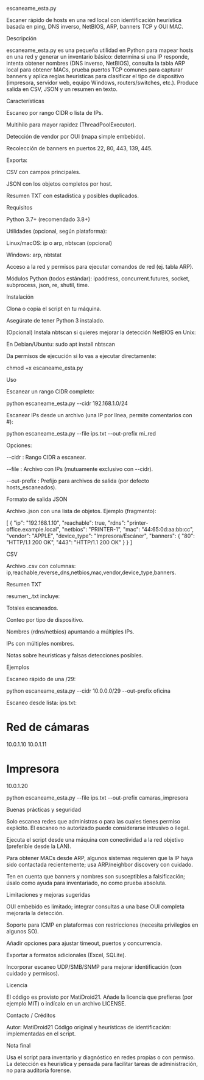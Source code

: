 escaneame_esta.py

Escaner rápido de hosts en una red local con identificación heurística basada en ping, DNS inverso, NetBIOS, ARP, banners TCP y OUI MAC.

Descripción

escaneame_esta.py es una pequeña utilidad en Python para mapear hosts en una red y generar un inventario básico: determina si una IP responde, intenta obtener nombres (DNS inverso, NetBIOS), consulta la tabla ARP local para obtener MACs, prueba puertos TCP comunes para capturar banners y aplica reglas heurísticas para clasificar el tipo de dispositivo (impresora, servidor web, equipo Windows, routers/switches, etc.). Produce salida en CSV, JSON y un resumen en texto.

Características

Escaneo por rango CIDR o lista de IPs.

Multihilo para mayor rapidez (ThreadPoolExecutor).

Detección de vendor por OUI (mapa simple embebido).

Recolección de banners en puertos 22, 80, 443, 139, 445.

Exporta:

CSV con campos principales.

JSON con los objetos completos por host.

Resumen TXT con estadística y posibles duplicados.

Requisitos

Python 3.7+ (recomendado 3.8+)

Utilidades (opcional, según plataforma):

Linux/macOS: ip o arp, nbtscan (opcional)

Windows: arp, nbtstat

Acceso a la red y permisos para ejecutar comandos de red (ej. tabla ARP).

Módulos Python (todos estándar): ipaddress, concurrent.futures, socket, subprocess, json, re, shutil, time.

Instalación

Clona o copia el script en tu máquina.

Asegúrate de tener Python 3 instalado.

(Opcional) Instala nbtscan si quieres mejorar la detección NetBIOS en Unix:

En Debian/Ubuntu: sudo apt install nbtscan

Da permisos de ejecución si lo vas a ejecutar directamente:

chmod +x escaneame_esta.py

Uso

Escanear un rango CIDR completo:

python escaneame_esta.py --cidr 192.168.1.0/24


Escanear IPs desde un archivo (una IP por línea, permite comentarios con #):

python escaneame_esta.py --file ips.txt --out-prefix mi_red


Opciones:

--cidr : Rango CIDR a escanear.

--file : Archivo con IPs (mutuamente exclusivo con --cidr).

--out-prefix : Prefijo para archivos de salida (por defecto hosts_escaneados).

Formato de salida
JSON

Archivo <out-prefix>.json con una lista de objetos. Ejemplo (fragmento):

[
  {
    "ip": "192.168.1.10",
    "reachable": true,
    "rdns": "printer-office.example.local",
    "netbios": "PRINTER-1",
    "mac": "44:65:0d:aa:bb:cc",
    "vendor": "APPLE",
    "device_type": "Impresora/Escáner",
    "banners": {
      "80": "HTTP/1.1 200 OK",
      "443": "HTTP/1.1 200 OK"
    }
  }
]

CSV

Archivo <out-prefix>.csv con columnas:
ip,reachable,reverse_dns,netbios,mac,vendor,device_type,banners.

Resumen TXT

resumen_<out-prefix>.txt incluye:

Totales escaneados.

Conteo por tipo de dispositivo.

Nombres (rdns/netbios) apuntando a múltiples IPs.

IPs con múltiples nombres.

Notas sobre heurísticas y falsas detecciones posibles.

Ejemplos

Escaneo rápido de una /29:

python escaneame_esta.py --cidr 10.0.0.0/29 --out-prefix oficina


Escaneo desde lista:
ips.txt:

# Red de cámaras
10.0.1.10
10.0.1.11
# Impresora
10.0.1.20

python escaneame_esta.py --file ips.txt --out-prefix camaras_impresora

Buenas prácticas y seguridad

Solo escanea redes que administras o para las cuales tienes permiso explícito. El escaneo no autorizado puede considerarse intrusivo o ilegal.

Ejecuta el script desde una máquina con conectividad a la red objetivo (preferible desde la LAN).

Para obtener MACs desde ARP, algunos sistemas requieren que la IP haya sido contactada recientemente; usa ARP/neighbor discovery con cuidado.

Ten en cuenta que banners y nombres son susceptibles a falsificación; úsalo como ayuda para inventariado, no como prueba absoluta.

Limitaciones y mejoras sugeridas

OUI embebido es limitado; integrar consultas a una base OUI completa mejoraría la detección.

Soporte para ICMP en plataformas con restricciones (necesita privilegios en algunos SO).

Añadir opciones para ajustar timeout, puertos y concurrencia.

Exportar a formatos adicionales (Excel, SQLite).

Incorporar escaneo UDP/SMB/SNMP para mejorar identificación (con cuidado y permisos).

Licencia

El código es provisto por MatiDroid21. Añade la licencia que prefieras (por ejemplo MIT) o indícalo en un archivo LICENSE.

Contacto / Créditos

Autor: MatiDroid21
Código original y heurísticas de identificación: implementadas en el script.

Nota final

Usa el script para inventario y diagnóstico en redes propias o con permiso. La detección es heurística y pensada para facilitar tareas de administración, no para auditoría forense.